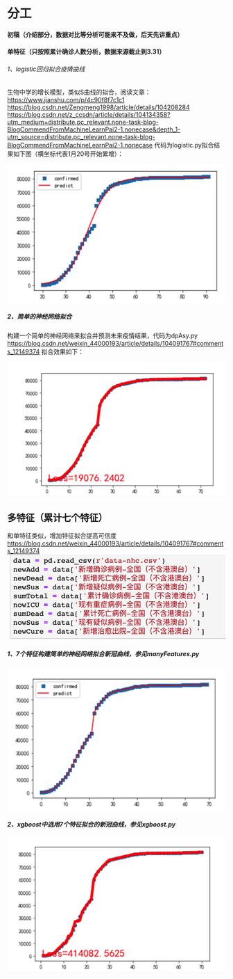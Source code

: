 # 分工

#### 初稿（介绍部分，数据对比等分析可能来不及做，后天先讲重点）

#### 单特征（只按照累计确诊人数分析，数据来源截止到3.31）

###### 1、logistic回归拟合疫情曲线

生物中学的增长模型，类似S曲线的拟合，阅读文章：
https://www.jianshu.com/p/4c90f8f7c1c1
https://blog.csdn.net/Zengmeng1998/article/details/104208284
https://blog.csdn.net/z_ccsdn/article/details/104134358?utm_medium=distribute.pc_relevant.none-task-blog-BlogCommendFromMachineLearnPai2-1.nonecase&depth_1-utm_source=distribute.pc_relevant.none-task-blog-BlogCommendFromMachineLearnPai2-1.nonecase
代码为logistic.py拟合结果如下图（横坐标代表1月20号开始累增）：

![image-20200511221956915](images/1.png)

##### 2、简单的神经网络拟合

构建一个简单的神经网络来拟合并预测未来疫情结果，代码为dpAsy.py
https://blog.csdn.net/weixin_44000193/article/details/104091767#comments_12149374
拟合效果如下：

![image-20200511222051196](images/2.png)

## 多特征（累计七个特征）
和单特征类似，增加特征拟合提高可信度
https://blog.csdn.net/weixin_44000193/article/details/104091767#comments_12149374
![image-20200511222819455](images/3.png)

##### 1、7个特征构建简单的神经网络拟合新冠曲线，参见manyFeatures.py

![image-20200511222840659](images/4.png)

##### 2、xgboost中选用7个特征拟合的新冠曲线，参见xgboost.py

![image-20200511223007798](images/5.png)
